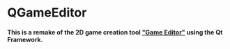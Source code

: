 # QGameEditor
#### This is a remake of the 2D game creation tool [**"Game Editor"**](https://github.com/game-editor/game-editor) using the Qt Framework.
